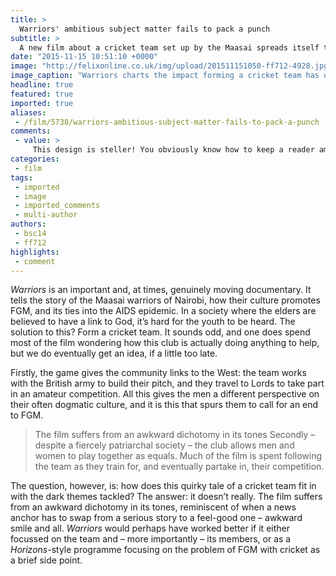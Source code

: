 ```yaml
---
title: >
  Warriors' ambitious subject matter fails to pack a punch
subtitle: >
  A new film about a cricket team set up by the Maasai spreads itself too thin, and fails to deliver
date: "2015-11-15 10:51:10 +0000"
image: "http://felixonline.co.uk/img/upload/201511151050-ff712-4928.jpg"
image_caption: "Warriors charts the impact forming a cricket team has on the Maasai community"
headline: true
featured: true
imported: true
aliases:
 - /film/5738/warriors-ambitious-subject-matter-fails-to-pack-a-punch
comments:
 - value: >
     This design is steller! You obviously know how to keep a reader amused. Between your wit and your videos, I was almost moved to start my own blog (well, almost...HaHa!) Fantastic job. I really enjoyed what you had to say, and more than that, how you presented it. Too cool! <br>snapbacks cheap http://www.twofangtu.cn/snapback-hats,The information means electrical. Buy those cards of the fact that prices would increase promote those cards of the fact that price would drop. It's where the net profit comes hailing from. Once you often play fifa ultimate team on Xbox, you would get just a little advantage. There are a small difference while it feels like that business of PS3 is all the first one reacting. <br>credits fut rapidement http://creditsfut.com/
categories:
 - film
tags:
 - imported
 - image
 - imported_comments
 - multi-author
authors:
 - bsc14
 - ff712
highlights:
 - comment
---
```


_Warriors_ is an important and, at times, genuinely moving documentary. It tells the story of the Maasai warriors of Nairobi, how their culture promotes FGM, and its ties into the AIDS epidemic. In a society where the elders are believed to have a link to God, it’s hard for the youth to be heard. The solution to this? Form a cricket team. It sounds odd, and one does spend most of the film wondering how this club is actually doing anything to help, but we do eventually get an idea, if a little too late.

Firstly, the game gives the community links to the West: the team works with the British army to build their pitch, and they travel to Lords to take part in an amateur competition. All this gives the men a different perspective on their often dogmatic culture, and it is this that spurs them to call for an end to FGM.
> The film suffers from an awkward dichotomy in its tones
Secondly – despite a fiercely patriarchal society – the club allows men and women to play together as equals. Much of the film is spent following the team as they train for, and eventually partake in, their competition.

The question, however, is: how does this quirky tale of a cricket team fit in with the dark themes tackled? The answer: it doesn’t really. The film suffers from an awkward dichotomy in its tones, reminiscent of when a news anchor has to swap from a serious story to a feel-good one – awkward smile and all. _Warriors_ would perhaps have worked better if it either focussed on the team and – more importantly – its members, or as a _Horizons_-style programme focusing on the problem of FGM with cricket as a brief side point.

